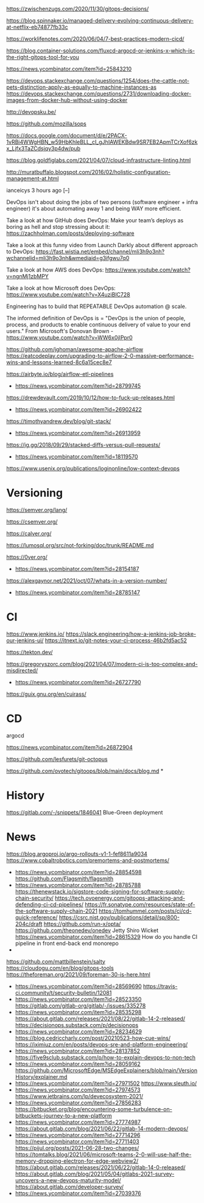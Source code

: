https://zwischenzugs.com/2020/11/30/gitops-decisions/

https://blog.spinnaker.io/managed-delivery-evolving-continuous-delivery-at-netflix-eb74877fb33c

https://worklifenotes.com/2020/06/04/7-best-practices-modern-cicd/

https://blog.container-solutions.com/fluxcd-argocd-or-jenkins-x-which-is-the-right-gitops-tool-for-you

https://news.ycombinator.com/item?id=25843210

https://devops.stackexchange.com/questions/1254/does-the-cattle-not-pets-distinction-apply-as-equally-to-machine-instances-as
https://devops.stackexchange.com/questions/2731/downloading-docker-images-from-docker-hub-without-using-docker

http://devopsku.be/

https://github.com/mozilla/sops

https://docs.google.com/document/d/e/2PACX-1vRBi4WWgHBN_w59HbKhleBLL_cI_gJhIAWEKBdw9SR7EB2ApmTCrXof6zkx_Ljfx3TaZCdsjqy3p4dw/pub

https://blog.goldfiglabs.com/2021/04/07/cloud-infrastructure-linting.html

http://muratbuffalo.blogspot.com/2016/02/holistic-configuration-management-at.html

ianceicys 3 hours ago [–]

DevOps isn't about doing the jobs of two persons (software engineer + infra engineer) it's about automating away 1 and being WAY more efficient.

Take a look at how GitHub does DevOps: Make your team’s deploys as boring as hell and stop stressing about it: https://zachholman.com/posts/deploying-software

Take a look at this funny video from Launch Darkly about different approach to DevOps: https://fast.wistia.net/embed/channel/mli3h9o3nh?wchannelid=mli3h9o3nh&wmediaid=g3ifgwu7q0

Take a look at how AWS does DevOps: https://www.youtube.com/watch?v=ngnMj1zbMPY

Take a look at how Microsoft does DevOps: https://www.youtube.com/watch?v=X4uziBlC728

Engineering has to build that REPEATABLE DevOps automation @ scale.

The informed definition of DevOps is = "DevOps is the union of people, process, and products to enable continuous delivery of value to your end users." From Microsoft's Donovan Brown - https://www.youtube.com/watch?v=WW6x0jIPpr0

https://github.com/jghoman/awesome-apache-airflow
https://eatcodeplay.com/upgrading-to-airflow-2-0-massive-performance-wins-and-lessons-learned-8c6a15cec8e7

https://airbyte.io/blog/airflow-etl-pipelines
* https://news.ycombinator.com/item?id=28799745

https://drewdevault.com/2019/10/12/how-to-fuck-up-releases.html
* https://news.ycombinator.com/item?id=26902422

https://timothyandrew.dev/blog/git-stack/
* https://news.ycombinator.com/item?id=26913959

https://jg.gg/2018/09/29/stacked-diffs-versus-pull-requests/
* https://news.ycombinator.com/item?id=18119570

https://www.usenix.org/publications/loginonline/low-context-devops

# Versioning
https://semver.org/lang/

https://csemver.org/

https://calver.org/

https://lumosql.org/src/not-forking/doc/trunk/README.md

https://0ver.org/
* https://news.ycombinator.com/item?id=28154187

https://alexgaynor.net/2021/oct/07/whats-in-a-version-number/
* https://news.ycombinator.com/item?id=28785147

# CI

https://www.jenkins.io/
https://slack.engineering/how-a-jenkins-job-broke-our-jenkins-ui/
https://itnext.io/git-notes-your-ci-process-46b2fd5ac52

https://tekton.dev/

https://gregoryszorc.com/blog/2021/04/07/modern-ci-is-too-complex-and-misdirected/
* https://news.ycombinator.com/item?id=26727790

https://guix.gnu.org/en/cuirass/

# CD

argocd

https://news.ycombinator.com/item?id=26872904

https://github.com/lesfurets/git-octopus

https://github.com/ovotech/gitoops/blob/main/docs/blog.md
* 

# History
https://gitlab.com/-/snippets/1846041 Blue-Green deployment

# News
https://blog.argoproj.io/argo-rollouts-v1-1-fef8611a9034
https://www.cobaltrobotics.com/premortems-and-postmortems/
* https://news.ycombinator.com/item?id=28854598
https://github.com/Flagsmith/flagsmith
* https://news.ycombinator.com/item?id=28785788
https://thenewstack.io/sigstore-code-signing-for-software-supply-chain-security/
https://tech.ovoenergy.com/gitoops-attacking-and-defending-ci-cd-pipelines/
https://fr.sonatype.com/resources/state-of-the-software-supply-chain-2021
https://tomhummel.com/posts/ci/cd-quick-reference/
https://csrc.nist.gov/publications/detail/sp/800-204c/draft
https://github.com/run-x/opta/
https://github.com/theonedev/onedev Jetty Shiro Wicket
https://news.ycombinator.com/item?id=28615329 How do you handle CI pipeline in front end-back end monorepo
*
https://github.com/mattbillenstein/salty
https://cloudogu.com/en/blog/gitops-tools
https://theforeman.org/2021/09/foreman-30-is-here.html
* https://news.ycombinator.com/item?id=28569690
https://travis-ci.community/t/security-bulletin/12081
* https://news.ycombinator.com/item?id=28523350
https://gitlab.com/gitlab-org/gitlab/-/issues/335278
* https://news.ycombinator.com/item?id=28535298
https://about.gitlab.com/releases/2021/08/22/gitlab-14-2-released/
https://decisionops.substack.com/p/decisionops
* https://news.ycombinator.com/item?id=28234629
https://blog.cedriccharly.com/post/20210523-how-cue-wins/
https://iximiuz.com/en/posts/devops-sre-and-platform-engineering/
* https://news.ycombinator.com/item?id=28137852
https://five9sclub.substack.com/p/how-to-explain-devops-to-non-tech
* https://news.ycombinator.com/item?id=28059162
https://github.com/MicrosoftEdge/MSEdgeExplainers/blob/main/VersionHistory/explainer.md
* https://news.ycombinator.com/item?id=27971502
https://www.sleuth.io/
* https://news.ycombinator.com/item?id=27974573
https://www.jetbrains.com/lp/devecosystem-2021/
* https://news.ycombinator.com/item?id=27856283
https://bitbucket.org/blog/encountering-some-turbulence-on-bitbuckets-journey-to-a-new-platform
* https://news.ycombinator.com/item?id=27774987
https://about.gitlab.com/blog/2021/06/22/gitlab-14-modern-devops/
* https://news.ycombinator.com/item?id=27714296
https://news.ycombinator.com/item?id=27711403
https://pijul.org/posts/2021-06-28-two-changes/
https://tomtalks.blog/2021/06/microsoft-teams-2-0-will-use-half-the-memory-dropping-electron-for-edge-webview2/
https://about.gitlab.com/releases/2021/06/22/gitlab-14-0-released/
https://about.gitlab.com/blog/2021/05/04/gitlabs-2021-survey-uncovers-a-new-devops-maturity-model/
https://about.gitlab.com/developer-survey/
* https://news.ycombinator.com/item?id=27039376



